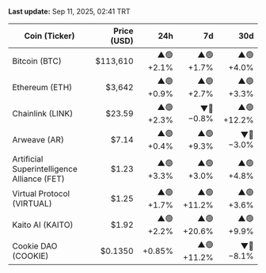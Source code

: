 **Last update:** Sep 11, 2025, 02:41 TRT

| Coin (Ticker) | Price (USD) | 24h | 7d | 30d |
|---|---:|---:|---:|---:|
| Bitcoin (BTC) | $113,610 | ▲🟢 +2.1% | ▲🟢 +1.7% | ▲🟢 +4.0% |
| Ethereum (ETH) | $3,642 | ▲🟢 +0.9% | ▲🟢 +2.7% | ▲🟢 +3.3% |
| Chainlink (LINK) | $23.59 | ▲🟢 +2.3% | ▼🔴 −0.8% | ▲🟢 +12.2% |
| Arweave (AR) | $7.14 | ▲🟢 +0.4% | ▲🟢 +9.3% | ▼🔴 −3.0% |
| Artificial Superintelligence Alliance (FET) | $1.23 | ▲🟢 +3.3% | ▲🟢 +3.0% | ▲🟢 +4.8% |
| Virtual Protocol (VIRTUAL) | $1.25 | ▲🟢 +1.7% | ▲🟢 +11.2% | ▲🟢 +3.6% |
| Kaito AI (KAITO) | $1.92 | ▲🟢 +2.2% | ▲🟢 +20.6% | ▲🟢 +9.9% |
| Cookie DAO (COOKIE) | $0.1350 | +0.85% | ▲🟢 +11.2% | ▼🔴 −8.1% |
